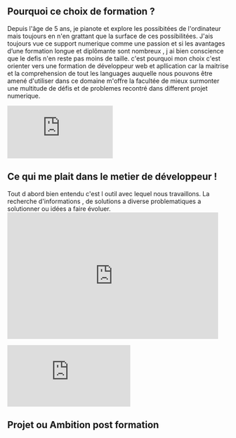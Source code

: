 <h2> Pourquoi ce choix de formation ? </h2>

  <p> 
    Depuis l'âge de 5 ans, je pianote et explore les possibitées de l'ordinateur mais toujours en n'en grattant que la surface de ces possibilitées. J'ais toujours vue ce support numerique comme une passion et si les avantages d’une formation longue et diplômante sont nombreux , j ai bien conscience que le defis n'en reste pas moins de taille. c'est pourquoi mon choix c'est orienter vers une formation de développeur web et apllication car la maitrise et la comprehension de tout les languages auquelle nous pouvons être amené d'utiliser dans ce domaine m'offre la facultée de mieux surmonter une multitude de défis et de problemes recontré dans different projet numerique.
  </p>
  <p><iframe src="https://giphy.com/embed/QqkRs73FlKO52" width="240" height="120" frameBorder="0" class="giphy-embed" allowFullScreen></iframe></p>
  
  
 <h2> Ce qui me plait dans le metier de développeur ! </h2>
   
   <p>
     Tout d abord bien entendu c'est l outil avec lequel nous travaillons. La recherche d'informations , de solutions a diverse problematiques a solutionner ou idées a faire évoluer.  
  <iframe src="https://giphy.com/embed/2juvZoQ3oLa4U" width="480" height="288" frameBorder="0" class="giphy-embed" allowFullScreen></iframe></p>
  <p>
    <iframe width="280" height="140" frameBorder="0" class="giphy-embed" src="https://giphy.com/embed/5Zesu5VPNGJlm"  allowFullScreen></iframe>
  </p>

  <h2> Projet ou Ambition post formation </h2>
  
  
  
  
